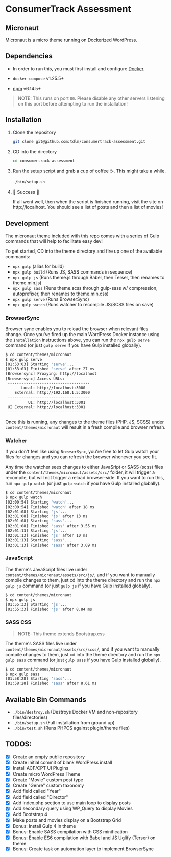 # ConsumerTrack Assessment

## Micronaut

Micronaut is a micro theme running on Dockerized WordPress.

## Dependencies

- In order to run this, you must first install and configure [Docker](https://www.docker.com/get-started).

- `docker-compose` v1.25.5+

- [npm](https://www.npmjs.com/get-npm) v6.14.5+

> NOTE: This runs on port `80`. Please disable any other servers listening on this port before attempting to run the installation!

## Installation

1. Clone the repository

   ```bash
   git clone git@github.com:tdlm/consumertrack-assessment.git
   ```

1. CD into the directory

   ```bash
   cd consumertrack-assessment
   ```

1. Run the setup script and grab a cup of coffee ☕. This might take a while.

   ```bash
   ./bin/setup.sh
   ```

1. 🎉 Success 🎉

   If all went well, then when the script is finished running, visit the site on http://localhost. You should see a list of posts and then a list of movies!

## Development

The micronaut theme included with this repo comes with a series of Gulp commands that will help to facilitate easy dev!

To get started, CD into the theme directory and fire up one of the available commands:

- `npx gulp` (alias for build)
- `npx gulp build` (Runs JS, SASS commands in sequence)
- `npx gulp js` (Runs theme.js through Babel, then Terser, then renames to theme.min.js)
- `npx gulp sass` (Runs theme.scss through gulp-sass w/ compression, autoprefixer, then renames to theme.min.css)
- `npx gulp serve` (Runs BrowserSync)
- `npx gulp watch` (Runs watcher to recompile JS/SCSS files on save)

### BrowserSync

Browser sync enables you to reload the browser when relevant files change. Once you've fired up the main WordPress Docker instance using the `Installation` instructions above, you can run the `npx gulp serve` command (or just `gulp serve` if you have Gulp installed globally).

```bash
$ cd content/themes/micronaut
$ npx gulp serve
[01:53:03] Starting 'serve'...
[01:53:03] Finished 'serve' after 27 ms
[Browsersync] Proxying: http://localhost
[Browsersync] Access URLs:
 ------------------------------------
       Local: http://localhost:3000
    External: http://192.168.1.5:3000
 ------------------------------------
          UI: http://localhost:3001
 UI External: http://localhost:3001
 ------------------------------------
```

Once this is running, any changes to the theme files (PHP, JS, SCSS) under `content/themes/micronaut` will result in a fresh compile and browser refresh.

### Watcher

If you don't feel like using `BrowserSync`, you're free to let Gulp watch your files for changes and you can refresh the browser whenever you see fit.

Any time the watcher sees changes to either JavaSript or SASS (scss) files under the `content/themes/micronaut/assets/src/` folder, it will trigger a recompile, but will not trigger a reload browser-side. If you want to run this, run `npx gulp watch` (or just `gulp watch` if you have Gulp installed globally).

```bash
$ cd content/themes/micronaut
$ npx gulp watch
[02:00:54] Starting 'watch'...
[02:00:54] Finished 'watch' after 18 ms
[02:01:08] Starting 'js'...
[02:01:08] Finished 'js' after 13 ms
[02:01:08] Starting 'sass'...
[02:01:08] Finished 'sass' after 3.55 ms
[02:01:13] Starting 'js'...
[02:01:13] Finished 'js' after 10 ms
[02:01:13] Starting 'sass'...
[02:01:13] Finished 'sass' after 3.09 ms
```

### JavaScript

The theme's JavaScript files live under `content/themes/micronaut/assets/src/js/`, and if you want to manually compile changes to them, just cd into the theme directory and run the `npx gulp js` command (or just `gulp js` if you have Gulp installed globally).

```bash
$ cd content/themes/micronaut
$ npx gulp js
[01:55:33] Starting 'js'...
[01:55:33] Finished 'js' after 8.84 ms
```

### SASS CSS

> NOTE: This theme extends Bootstrap.css

The theme's SASS files live under `content/themes/micronaut/assets/src/scss/`, and if you want to manually compile changes to them, just cd into the theme directory and run the `npx gulp sass` command (or just `gulp sass` if you have Gulp installed globally).

```bash
$ cd content/themes/micronaut
$ npx gulp sass
[01:58:28] Starting 'sass'...
[01:58:28] Finished 'sass' after 8.61 ms
```

## Available Bin Commands

- `./bin/destroy.sh` (Destroys Docker VM and non-repository files/directories)
- `./bin/setup.sh` (Full installation from ground up)
- `./bin/test.sh` (Runs PHPCS against plugin/theme files)

## TODOS:

- [x] Create an empty public repository
- [x] Create initial commit of blank WordPress install
- [x] Install ACF/CPT UI Plugins
- [x] Create micro WordPress Theme
- [x] Create "Movie" custom post type
- [x] Create "Genre" custom taxonomy
- [x] Add field called "Year"
- [x] Add field called "Director"
- [x] Add index.php section to use main loop to display posts
- [x] Add secondary query using WP_Query to display Movies
- [x] Add Bootstrap 4
- [x] Make posts and movies display on a Bootstrap Grid
- [x] Bonus: Install Gulp 4 in theme
- [x] Bonus: Enable SASS compilation with CSS minification
- [x] Bonus: Enable ES6 compilation with Babel and JS Uglify (Terser) on theme
- [x] Bonus: Create task on automation layer to implement BrowserSync
